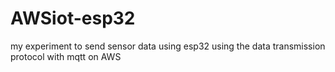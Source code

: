 # AWSiot-esp32
my experiment to send sensor data using esp32 using the data transmission protocol with mqtt on AWS
